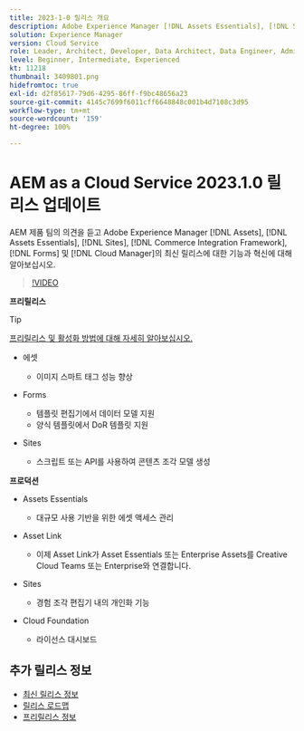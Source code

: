 ```yaml
---
title: 2023-1-0 릴리스 개요
description: Adobe Experience Manager [!DNL Assets Essentials], [!DNL Sites], [!DNL Screens], [!DNL Forms] 및 [!DNL Cloud Foundation]에 대한 2023-1-0 릴리스의 최신 기능과 혁신에 대해 알아보십시오.
solution: Experience Manager
version: Cloud Service
role: Leader, Architect, Developer, Data Architect, Data Engineer, Admin, User
level: Beginner, Intermediate, Experienced
kt: 11218
thumbnail: 3409801.png
hidefromtoc: true
exl-id: d2f85617-79d6-4295-86ff-f9bc48656a23
source-git-commit: 4145c7699f6011cff6648848c001b4d7108c3d95
workflow-type: tm+mt
source-wordcount: '159'
ht-degree: 100%

---
```


# AEM as a Cloud Service 2023.1.0 릴리스 업데이트

AEM 제품 팀의 의견을 듣고 Adobe Experience Manager [!DNL Assets], [!DNL Assets Essentials], [!DNL Sites], [!DNL Commerce Integration Framework], [!DNL Forms] 및 [!DNL Cloud Manager]의 최신 릴리스에 대한 기능과 혁신에 대해 알아보십시오.

>[!VIDEO](https://video.tv.adobe.com/v/3409801/?quality=12&learn=on)

**프리릴리스**

>[!TIP]
>
>[프리릴리스 및 활성화 방법에 대해 자세히 알아보십시오.](https://experienceleague.adobe.com/docs/experience-manager-cloud-service/content/release-notes/prerelease.html)

* 에셋
   * 이미지 스마트 태그 성능 향상

* Forms
   * 템플릿 편집기에서 데이터 모델 지원
   * 양식 템플릿에서 DoR 템플릿 지원

* Sites
   * 스크립트 또는 API를 사용하여 콘텐츠 조각 모델 생성

**프로덕션**

* Assets Essentials
   * 대규모 사용 기반을 위한 에셋 액세스 관리

* Asset Link
   * 이제 Asset Link가 Asset Essentials 또는 Enterprise Assets를 Creative Cloud Teams 또는 Enterprise와 연결합니다.

* Sites
   * 경험 조각 편집기 내의 개인화 기능

* Cloud Foundation
   * 라이선스 대시보드

<!--- Have questions about the release?  Discuss the release in [Experience League Communities](https://adobe.ly/3paYDAo) --->

## 추가 릴리스 정보

* [최신 릴리스 정보](https://experienceleague.adobe.com/docs/experience-manager-cloud-service/content/release-notes/home.html)
* [릴리스 로드맵](https://experienceleague.adobe.com/docs/experience-manager-release-information/aem-release-updates/update-releases-roadmap.html)
* [프리릴리스 정보](https://experienceleague.adobe.com/docs/experience-manager-cloud-service/content/release-notes/prerelease.html)
